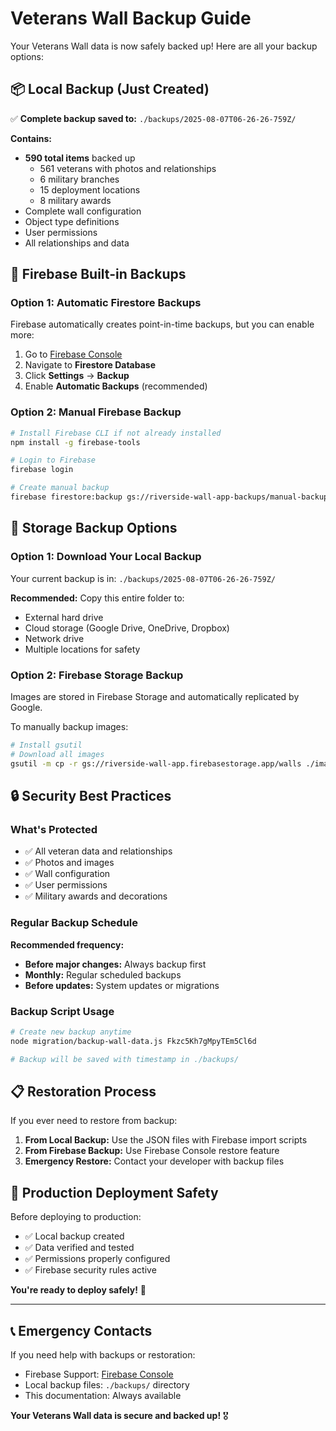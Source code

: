 # Veterans Wall Backup Guide

Your Veterans Wall data is now safely backed up! Here are all your backup options:

## 📦 Local Backup (Just Created)

✅ **Complete backup saved to:** `./backups/2025-08-07T06-26-26-759Z/`

**Contains:**
- **590 total items** backed up
  - 561 veterans with photos and relationships
  - 6 military branches 
  - 15 deployment locations
  - 8 military awards
- Complete wall configuration
- Object type definitions
- User permissions
- All relationships and data

## 🔄 Firebase Built-in Backups

### Option 1: Automatic Firestore Backups
Firebase automatically creates point-in-time backups, but you can enable more:

1. Go to [Firebase Console](https://console.firebase.google.com/project/riverside-wall-app)
2. Navigate to **Firestore Database**
3. Click **Settings** → **Backup**
4. Enable **Automatic Backups** (recommended)

### Option 2: Manual Firebase Backup
```bash
# Install Firebase CLI if not already installed
npm install -g firebase-tools

# Login to Firebase
firebase login

# Create manual backup
firebase firestore:backup gs://riverside-wall-app-backups/manual-backup-$(date +%Y%m%d)
```

## 💾 Storage Backup Options

### Option 1: Download Your Local Backup
Your current backup is in: `./backups/2025-08-07T06-26-26-759Z/`

**Recommended:** Copy this entire folder to:
- External hard drive
- Cloud storage (Google Drive, OneDrive, Dropbox)
- Network drive
- Multiple locations for safety

### Option 2: Firebase Storage Backup
Images are stored in Firebase Storage and automatically replicated by Google.

To manually backup images:
```bash
# Install gsutil
# Download all images
gsutil -m cp -r gs://riverside-wall-app.firebasestorage.app/walls ./image-backup/
```

## 🔒 Security Best Practices

### What's Protected
- ✅ All veteran data and relationships
- ✅ Photos and images
- ✅ Wall configuration
- ✅ User permissions
- ✅ Military awards and decorations

### Regular Backup Schedule
**Recommended frequency:**
- **Before major changes:** Always backup first
- **Monthly:** Regular scheduled backups
- **Before updates:** System updates or migrations

### Backup Script Usage
```bash
# Create new backup anytime
node migration/backup-wall-data.js Fkzc5Kh7gMpyTEm5Cl6d

# Backup will be saved with timestamp in ./backups/
```

## 📋 Restoration Process

If you ever need to restore from backup:

1. **From Local Backup:** Use the JSON files with Firebase import scripts
2. **From Firebase Backup:** Use Firebase Console restore feature
3. **Emergency Restore:** Contact your developer with backup files

## 🏢 Production Deployment Safety

Before deploying to production:
- ✅ Local backup created
- ✅ Data verified and tested
- ✅ Permissions properly configured
- ✅ Firebase security rules active

**You're ready to deploy safely!** 🚀

---

## 📞 Emergency Contacts

If you need help with backups or restoration:
- Firebase Support: [Firebase Console](https://console.firebase.google.com/)
- Local backup files: `./backups/` directory
- This documentation: Always available

**Your Veterans Wall data is secure and backed up!** 🎖️